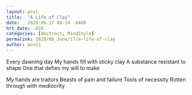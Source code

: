 ```yaml
---
layout: post
title:  "A Life of Clay"
date:   2020-06-17 06-14 -0400
hrt_date: -828
categories: [Abstract, MindStyle]
permalink: 2020/06_June/17/a-life-of-clay
author: mov51
---
```

Every dawning day
My hands fill with sticky clay
A substance resistant to shape
One that defies my will to make

My hands are traitors
Beasts of pain and failure
Tools of necessity
Rotten through with mediocrity


